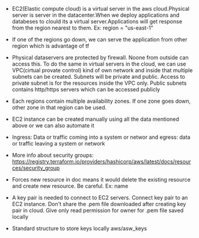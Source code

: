 * EC2(Elastic compute cloud) is a virtual server in the aws cloud.Physical server is server in the datacenter.When we deploy applications and databeses to clould its a virtual server.Applications will get response from the region nearest to them. Ex: region = "us-east-1"

* If one of the regions go down, we can serve the application from other region which is advantage of tf

* Physical dataservers are protected by firewall. Noone from outside can access this. To do the same in virtual servers in the cloud, we can use VPC(cirtual provate control) kind of own network and inside that multiple subnets can be created. Subnets will be private and public. Access to private subnet is for the resources inside the VPC only. Public subnets contains http/https servers which can be accessed publicly

* Each regions contain multiple availability zones. If one zone goes down, other zone in that region can be used.

* EC2 instance can be created manually using all the data mentioned above or we can also automate it

* Ingress: Data or traffic coming into a system or networ and egress: data or traffic leaving a system or network

* More info about security groups: https://registry.terraform.io/providers/hashicorp/aws/latest/docs/resources/security_group

* Forces new resource in doc means it would delete the existing resource and create new resource. Be careful. Ex: name

* A key pair is needed to connect to EC2 servers. Connect key pair to an EC2 instance. Don't share the .pem file downloaded after creating key pair in cloud. Give only read permission for owner for .pem file saved locally

* Standard structure to store keys locally aws/asw_keys